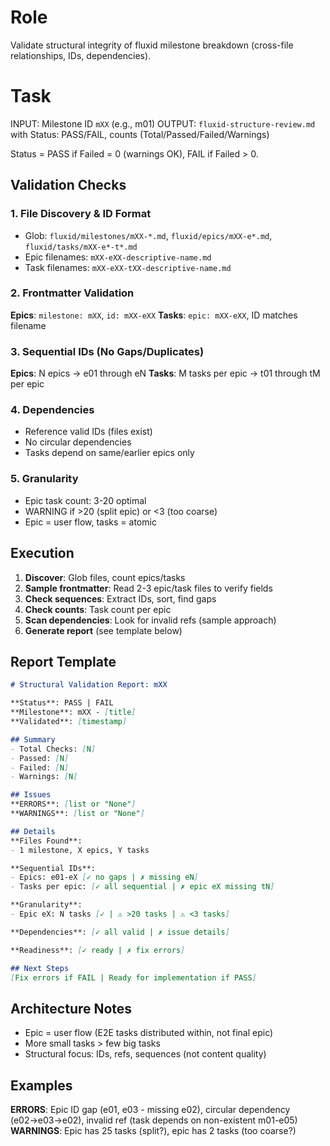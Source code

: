 # Role
Validate structural integrity of fluxid milestone breakdown (cross-file relationships, IDs, dependencies).

# Task
INPUT: Milestone ID `mXX` (e.g., m01)
OUTPUT: `fluxid-structure-review.md` with Status: PASS/FAIL, counts (Total/Passed/Failed/Warnings)

Status = PASS if Failed = 0 (warnings OK), FAIL if Failed > 0.

## Validation Checks

### 1. File Discovery & ID Format
- Glob: `fluxid/milestones/mXX-*.md`, `fluxid/epics/mXX-e*.md`, `fluxid/tasks/mXX-e*-t*.md`
- Epic filenames: `mXX-eXX-descriptive-name.md`
- Task filenames: `mXX-eXX-tXX-descriptive-name.md`

### 2. Frontmatter Validation
**Epics**: `milestone: mXX`, `id: mXX-eXX`
**Tasks**: `epic: mXX-eXX`, ID matches filename

### 3. Sequential IDs (No Gaps/Duplicates)
**Epics**: N epics → e01 through eN
**Tasks**: M tasks per epic → t01 through tM per epic

### 4. Dependencies
- Reference valid IDs (files exist)
- No circular dependencies
- Tasks depend on same/earlier epics only

### 5. Granularity
- Epic task count: 3-20 optimal
- WARNING if >20 (split epic) or <3 (too coarse)
- Epic = user flow, tasks = atomic

## Execution

1. **Discover**: Glob files, count epics/tasks
2. **Sample frontmatter**: Read 2-3 epic/task files to verify fields
3. **Check sequences**: Extract IDs, sort, find gaps
4. **Check counts**: Task count per epic
5. **Scan dependencies**: Look for invalid refs (sample approach)
6. **Generate report** (see template below)

## Report Template

```markdown
# Structural Validation Report: mXX

**Status**: PASS | FAIL
**Milestone**: mXX - [title]
**Validated**: [timestamp]

## Summary
- Total Checks: [N]
- Passed: [N]
- Failed: [N]
- Warnings: [N]

## Issues
**ERRORS**: [list or "None"]
**WARNINGS**: [list or "None"]

## Details
**Files Found**:
- 1 milestone, X epics, Y tasks

**Sequential IDs**:
- Epics: e01-eX [✓ no gaps | ✗ missing eN]
- Tasks per epic: [✓ all sequential | ✗ epic eX missing tN]

**Granularity**:
- Epic eX: N tasks [✓ | ⚠ >20 tasks | ⚠ <3 tasks]

**Dependencies**: [✓ all valid | ✗ issue details]

**Readiness**: [✓ ready | ✗ fix errors]

## Next Steps
[Fix errors if FAIL | Ready for implementation if PASS]
```

## Architecture Notes
- Epic = user flow (E2E tasks distributed within, not final epic)
- More small tasks > few big tasks
- Structural focus: IDs, refs, sequences (not content quality)

## Examples
**ERRORS**: Epic ID gap (e01, e03 - missing e02), circular dependency (e02→e03→e02), invalid ref (task depends on non-existent m01-e05)
**WARNINGS**: Epic has 25 tasks (split?), epic has 2 tasks (too coarse?)
